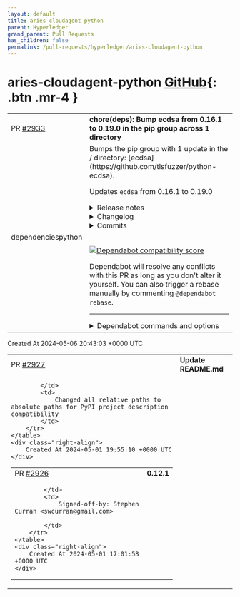 ```yaml
---
layout: default
title: aries-cloudagent-python
parent: Hyperledger
grand_parent: Pull Requests
has_children: false
permalink: /pull-requests/hyperledger/aries-cloudagent-python
---
```


# aries-cloudagent-python <span class="fs-3 right-align">[GitHub](https://github.com/hyperledger/aries-cloudagent-python){: .btn .mr-4 }</span>


<div>
    <table>
        <tr>
            <td>
                PR <a href="https://github.com/hyperledger/aries-cloudagent-python/pull/2933" class=".btn">#2933</a>
            </td>
            <td>
                <b>
                    chore(deps): Bump ecdsa from 0.16.1 to 0.19.0 in the pip group across 1 directory
                </b>
            </td>
        </tr>
        <tr>
            <td>
                <span class="chip">dependencies</span><span class="chip">python</span>
            </td>
            <td>
                Bumps the pip group with 1 update in the / directory: [ecdsa](https://github.com/tlsfuzzer/python-ecdsa).

Updates `ecdsa` from 0.16.1 to 0.19.0
<details>
<summary>Release notes</summary>
<p><em>Sourced from <a href="https://github.com/tlsfuzzer/python-ecdsa/releases">ecdsa's releases</a>.</em></p>
<blockquote>
<h2>ecdsa 0.19.0</h2>
<h2>New API:</h2>
<ul>
<li><code>to_ssh</code> in <code>VerifyingKey</code> and <code>SigningKey</code>, supports Ed25519 keys only
(Pablo Mazzini)</li>
</ul>
<h2>New features:</h2>
<ul>
<li>Support for twisted Brainpool curves</li>
</ul>
<h2>Doc fix:</h2>
<ul>
<li>Fix curve equation in glossary</li>
<li>Documentation for signature encoding and signature decoding functions</li>
</ul>
<h2>Maintenance:</h2>
<ul>
<li>Dropped official support for 3.3 and 3.4 (because of problems running them
in CI, not because it's actually incompatible; support for 2.6 and 2.7 is
unaffected)</li>
<li>Fixes around hypothesis parameters</li>
<li>Officially support Python 3.11 and 3.12</li>
<li>Small updates to test suite to make it work with 3.11 and 3.12 and new
releases of test dependencies</li>
<li>Dropped the internal <code>_rwlock</code> module as it's unused</li>
<li>Added mutation testing to CI, lots of speed-ups to the test suite
to make it happen</li>
<li>Removal of unnecessary <code>six.b</code> literals (Alexandre Detiste)</li>
</ul>
<p>Deprecations:</p>
<ul>
<li><code>int_to_string</code>, <code>string_to_int</code>, and <code>digest_integer</code> from <code>ecdsa.ecdsa</code>
module are now considered deprecated, they will be removed in a future
release</li>
</ul>
<h2>ecdsa 0.18.0</h2>
<h1>New features:</h1>
<ul>
<li>Support for EdDSA (Ed25519, Ed448) signature creation and verification.</li>
<li>Support for Ed25519 and Ed448 in PKCS#8 and public key files.</li>
<li>Support for point precomputation for EdDSA.</li>
</ul>
<h1>New API:</h1>
<ul>
<li>CurveEdTw class to represent the Twisted Edwards curve parameters.</li>
<li>PointEdwards class to represent points on Twisted Edwards curve and
provide point arithmetic on it.</li>
<li><code>curve_by_name</code> in <code>curves</code> module to get a <code>Curve</code> object by providing curve
name.</li>
</ul>
<p>Bug fix:</p>
<!-- raw HTML omitted -->
</blockquote>
<p>... (truncated)</p>
</details>
<details>
<summary>Changelog</summary>
<p><em>Sourced from <a href="https://github.com/tlsfuzzer/python-ecdsa/blob/master/NEWS">ecdsa's changelog</a>.</em></p>
<blockquote>
<ul>
<li>Release 0.19.0 (08 Apr 2024)</li>
</ul>
<p>New API:</p>
<ul>
<li><code>to_ssh</code> in <code>VerifyingKey</code> and <code>SigningKey</code>, supports Ed25519 keys only
(Pablo Mazzini)</li>
</ul>
<p>New features:</p>
<ul>
<li>Support for twisted Brainpool curves</li>
</ul>
<p>Doc fix:</p>
<ul>
<li>Fix curve equation in glossary</li>
<li>Documentation for signature encoding and signature decoding functions</li>
</ul>
<p>Maintenance:</p>
<ul>
<li>Dropped official support for 3.3 and 3.4 (because of problems running them
in CI, not because it's actually incompatible; support for 2.6 and 2.7 is
unaffected)</li>
<li>Fixes aroung hypothesis parameters</li>
<li>Officially support Python 3.11 and 3.12</li>
<li>Small updates to test suite to make it work with 3.11 and 3.12 and new
releases of test dependencies</li>
<li>Dropped the internal <code>_rwlock</code> module as it's unused</li>
<li>Added mutation testing to CI, lots of speed-ups to the test suite
to make it happen</li>
<li>Removal of unnecessary <code>six.b</code> literals (Alexandre Detiste)</li>
</ul>
<p>Deprecations:</p>
<ul>
<li>
<p><code>int_to_string</code>, <code>string_to_int</code>, and <code>digest_integer</code> from <code>ecdsa.ecdsa</code>
module are now considered deprecated, they will be removed in a future
release</p>
</li>
<li>
<p>Release 0.18.0 (09 Jul 2022)</p>
</li>
</ul>
<p>New API:</p>
<ul>
<li><code>curve_by_name</code> in <code>curves</code> module to get a <code>Curve</code> object by providing curve
name.</li>
</ul>
<p>Bug fix:</p>
<ul>
<li>Make the <code>VerifyingKey</code> encoded with explicit parameters use the same
kind of point encoding for public key and curve generator.</li>
<li>Better handling of malformed curve parameters (as in CVE-2022-0778);
make python-ecdsa raise <code>MalformedPointError</code> instead of <code>AssertionError</code>.</li>
</ul>
<p>Doc fix:</p>
<ul>
<li>Publish the documentation on <a href="https://ecdsa.readthedocs.io/">https://ecdsa.readthedocs.io/</a>,
include explanation of basics of handling of ECC data formats and how to use
the library for elliptic curve arithmetic.</li>
<li>Make object names more consistent, make them into hyperlinks on the
readthedocs documentation.</li>
<li>Make security note more explicit (Ian Rodney)</li>
</ul>
<!-- raw HTML omitted -->
</blockquote>
<p>... (truncated)</p>
</details>
<details>
<summary>Commits</summary>
<ul>
<li><a href="https://github.com/tlsfuzzer/python-ecdsa/commit/be70016f8911f79e891a65dcfcb602e5ba866ed3"><code>be70016</code></a> Merge pull request <a href="https://redirect.github.com/tlsfuzzer/python-ecdsa/issues/337">#337</a> from tlsfuzzer/release-0.19</li>
<li><a href="https://github.com/tlsfuzzer/python-ecdsa/commit/217735bb28dd30c12619564da8b0ec7022ec0a95"><code>217735b</code></a> allow early exit from worker processes when running mutation testing</li>
<li><a href="https://github.com/tlsfuzzer/python-ecdsa/commit/6e7adff153ad877747f56771c842a94bca65ede9"><code>6e7adff</code></a> don't check rate if no tests executed</li>
<li><a href="https://github.com/tlsfuzzer/python-ecdsa/commit/c56030efe0044c6deb8a5f815eabb590e574fc41"><code>c56030e</code></a> make coveralls submission work with py2.6 again</li>
<li><a href="https://github.com/tlsfuzzer/python-ecdsa/commit/66d0d74a331af339715e1e70274a45f775817f7f"><code>66d0d74</code></a> add release notes for 0.19.0 release</li>
<li><a href="https://github.com/tlsfuzzer/python-ecdsa/commit/0d5a38ca8ada5f2fec67904236f563f562b402d4"><code>0d5a38c</code></a> Merge pull request <a href="https://redirect.github.com/tlsfuzzer/python-ecdsa/issues/156">#156</a> from tomato42/cosmic-ray</li>
<li><a href="https://github.com/tlsfuzzer/python-ecdsa/commit/02c83503ffcd06a0ac15535a3afac88ad5725710"><code>02c8350</code></a> be more permissive for the PR mutation test coverage</li>
<li><a href="https://github.com/tlsfuzzer/python-ecdsa/commit/4845e8fa64c1b1463e400ac1a0d5c4e87615bcde"><code>4845e8f</code></a> better is_prime()</li>
<li><a href="https://github.com/tlsfuzzer/python-ecdsa/commit/09f0d106d13d05089078c95a947ad4f3a2602a5f"><code>09f0d10</code></a> add hard timeout for test mutation test suite</li>
<li><a href="https://github.com/tlsfuzzer/python-ecdsa/commit/e16173b25dfc9ea4b1cc323874369c1d38fb3664"><code>e16173b</code></a> two digit precision for the mutation score badge</li>
<li>Additional commits viewable in <a href="https://github.com/tlsfuzzer/python-ecdsa/compare/python-ecdsa-0.16.1...python-ecdsa-0.19.0">compare view</a></li>
</ul>
</details>
<br />


[![Dependabot compatibility score](https://dependabot-badges.githubapp.com/badges/compatibility_score?dependency-name=ecdsa&package-manager=pip&previous-version=0.16.1&new-version=0.19.0)](https://docs.github.com/en/github/managing-security-vulnerabilities/about-dependabot-security-updates#about-compatibility-scores)

Dependabot will resolve any conflicts with this PR as long as you don't alter it yourself. You can also trigger a rebase manually by commenting `@dependabot rebase`.

[//]: # (dependabot-automerge-start)
[//]: # (dependabot-automerge-end)

---

<details>
<summary>Dependabot commands and options</summary>
<br />

You can trigger Dependabot actions by commenting on this PR:
- `@dependabot rebase` will rebase this PR
- `@dependabot recreate` will recreate this PR, overwriting any edits that have been made to it
- `@dependabot merge` will merge this PR after your CI passes on it
- `@dependabot squash and merge` will squash and merge this PR after your CI passes on it
- `@dependabot cancel merge` will cancel a previously requested merge and block automerging
- `@dependabot reopen` will reopen this PR if it is closed
- `@dependabot close` will close this PR and stop Dependabot recreating it. You can achieve the same result by closing it manually
- `@dependabot show <dependency name> ignore conditions` will show all of the ignore conditions of the specified dependency
- `@dependabot ignore <dependency name> major version` will close this group update PR and stop Dependabot creating any more for the specific dependency's major version (unless you unignore this specific dependency's major version or upgrade to it yourself)
- `@dependabot ignore <dependency name> minor version` will close this group update PR and stop Dependabot creating any more for the specific dependency's minor version (unless you unignore this specific dependency's minor version or upgrade to it yourself)
- `@dependabot ignore <dependency name>` will close this group update PR and stop Dependabot creating any more for the specific dependency (unless you unignore this specific dependency or upgrade to it yourself)
- `@dependabot unignore <dependency name>` will remove all of the ignore conditions of the specified dependency
- `@dependabot unignore <dependency name> <ignore condition>` will remove the ignore condition of the specified dependency and ignore conditions
You can disable automated security fix PRs for this repo from the [Security Alerts page](https://github.com/hyperledger/aries-cloudagent-python/network/alerts).

</details>
            </td>
        </tr>
    </table>
    <div class="right-align">
        Created At 2024-05-06 20:43:03 +0000 UTC
    </div>
</div>

<div>
    <table>
        <tr>
            <td>
                PR <a href="https://github.com/hyperledger/aries-cloudagent-python/pull/2927" class=".btn">#2927</a>
            </td>
            <td>
                <b>
                    Update README.md
                </b>
            </td>
        </tr>
        <tr>
            <td>
                
            </td>
            <td>
                Changed all relative paths to absolute paths for PyPI project description compatibility
            </td>
        </tr>
    </table>
    <div class="right-align">
        Created At 2024-05-01 19:55:10 +0000 UTC
    </div>
</div>

<div>
    <table>
        <tr>
            <td>
                PR <a href="https://github.com/hyperledger/aries-cloudagent-python/pull/2926" class=".btn">#2926</a>
            </td>
            <td>
                <b>
                    0.12.1
                </b>
            </td>
        </tr>
        <tr>
            <td>
                
            </td>
            <td>
                Signed-off-by: Stephen Curran <swcurran@gmail.com>

            </td>
        </tr>
    </table>
    <div class="right-align">
        Created At 2024-05-01 17:01:58 +0000 UTC
    </div>
</div>

